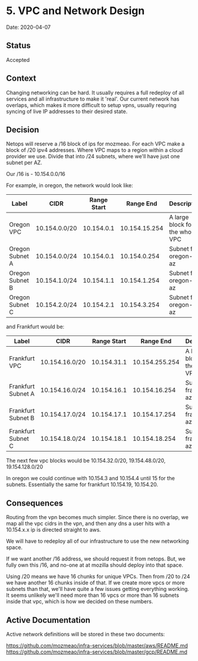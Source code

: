 # 5. VPC and Network Design

Date: 2020-04-07

## Status

Accepted

## Context

Changing networking can be hard.  It usually requires a full redeploy of all services and all infrastructure to make it 'real'.  Our current network has overlaps, which makes it more difficult to setup vpns, usually requring syncing of live IP addresses to their desired state.

## Decision

Netops will reserve a /16 block of ips for mozmeao. For each VPC make a block of /20 ipv4 addresses.  Where VPC maps to a region within a cloud provider we use.  Divide that into /24 subnets, where we'll have just one subnet per AZ. 

Our /16 is - 10.154.0.0/16

For example, in oregon, the network would look like:

| Label           | CIDR          | Range Start  | Range End      | Description                     |
|-----------------|---------------|--------------|----------------|---------------------------------|
| Oregon VPC      | 10.154.0.0/20 | 10.154.0.1   | 10.154.15.254  | A large block for the whole VPC |
| Oregon Subnet A | 10.154.0.0/24 | 10.154.0.1   | 10.154.0.254   | Subnet for oregon-a az          |
| Oregon Subnet B | 10.154.1.0/24 | 10.154.1.1   | 10.154.1.254   | Subnet for oregon-b az          |
| Oregon Subnet C | 10.154.2.0/24 | 10.154.2.1   | 10.154.3.254   | Subnet for oregon-c az          |

and Frankfurt would be:

| Label              | CIDR           | Range Start   | Range End       | Description                        |
|--------------------|----------------|---------------|-----------------|------------------------------------|
| Frankfurt VPC      | 10.154.16.0/20 | 10.154.31.1   | 10.154.255.254  | A large block for the whole VPC    |
| Frankfurt Subnet A | 10.154.16.0/24 | 10.154.16.1   | 10.154.16.254   | Subnet for frankfurt-a az          |
| Frankfurt Subnet B | 10.154.17.0/24 | 10.154.17.1   | 10.154.17.254   | Subnet for frankfurt-b az          |
| Frankfurt Subnet C | 10.154.18.0/24 | 10.154.18.1   | 10.154.18.254   | Subnet for frankfurt-c az          |

The next few vpc blocks would be 10.154.32.0/20, 19.154.48.0/20, 19.154.128.0/20

In oregon we could continue with 10.154.3 and 10.154.4 until 15 for the subnets.  Essentially the same for frankfurt 10.154.19, 10.154.20.

## Consequences

Routing from the vpn becomes much simpler.  Since there is no overlap, we map all the vpc cidrs in the vpn, and then any dns a user hits with a 10.154.x.x ip is directed straight to aws.

We will have to redeploy all of our infrastructure to use the new networking space.

If we want another /16 address, we should request it from netops.  But, we fully own this /16, and no-one at at mozilla should deploy into that space.

Using /20 means we have 16 chunks for unique VPCs.  Then from /20 to /24 we have another 16 chunks inside of that. If we create more vpcs or more subnets than that, we'll have quite a few issues getting everything working.  It seems unlikely we'll need more than 16 vpcs or more than 16 subnets inside that vpc, which is how we decided on these numbers.

## Active Documentation

Active network definitions will be stored in these two documents:

https://github.com/mozmeao/infra-services/blob/master/aws/README.md
https://github.com/mozmeao/infra-services/blob/master/gcp/README.md
